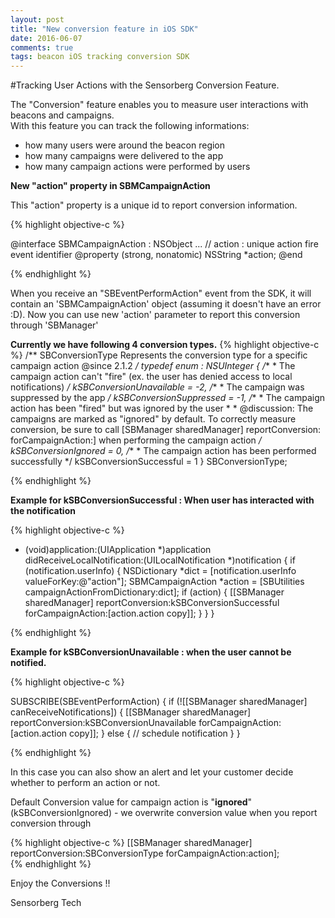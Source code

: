 ```yaml
---
layout: post
title: "New conversion feature in iOS SDK"
date: 2016-06-07
comments: true
tags: beacon iOS tracking conversion SDK
---
```


#Tracking User Actions with the Sensorberg Conversion Feature.

The "Conversion" feature enables you to measure user interactions with beacons and campaigns.  
With this feature you can track the following informations:  
- how many users were around the beacon region  
- how many campaigns were delivered to the app  
- how many campaign actions were performed by users  

<!--more-->

**New "action" property in  SBMCampaignAction**

This "action" property is a unique id to report conversion information.

{% highlight objective-c %}

@interface SBMCampaignAction : NSObject
...
// action : unique action fire event identifier
@property (strong, nonatomic) NSString      *action; 
@end

{% endhighlight %}

When you receive an "SBEventPerformAction" event from the SDK, it will contain an 'SBMCampaignAction' object (assuming it doesn't have an error :D).
Now you can use new 'action' parameter to report this conversion through 'SBManager'

**Currently we have following 4 conversion types.**
{% highlight objective-c %}
/**
 SBConversionType
 Represents the conversion type for a specific campaign action
 @since 2.1.2
 */
typedef enum : NSUInteger {
    /**
     *  The campaign action can't "fire" (ex. the user has denied access to local notifications)
     */
    kSBConversionUnavailable = -2,
    /**
     *  The campaign was suppressed by the app
     */
    kSBConversionSuppressed = -1,
    /**
     *  The campaign action has been "fired" but was ignored by the user
     *
     * @discussion: The campaigns are marked as "ignored" by default. To correctly measure conversion, be sure to call [SBManager sharedManager] reportConversion: forCampaignAction:] when performing the campaign action
     */
    kSBConversionIgnored = 0,
    /**
     *  The campaign action has been performed successfully
     */
    kSBConversionSuccessful = 1
} SBConversionType;  

{% endhighlight %}

**Example for kSBConversionSuccessful :  When user has interacted with the notification**

{% highlight objective-c %}

- (void)application:(UIApplication *)application didReceiveLocalNotification:(UILocalNotification *)notification
{
    if (notification.userInfo) {
        NSDictionary *dict = [notification.userInfo valueForKey:@"action"];
        SBMCampaignAction *action = [SBUtilities campaignActionFromDictionary:dict];
        if (action)
        {
	        [[SBManager sharedManager] reportConversion:kSBConversionSuccessful forCampaignAction:[action.action copy]];
    }
   }
}

{% endhighlight %}

**Example for kSBConversionUnavailable : when the user cannot be notified.**

{% highlight objective-c %}

SUBSCRIBE(SBEventPerformAction)
{
	if (![[SBManager sharedManager] canReceiveNotifications])
    {
        [[SBManager sharedManager] reportConversion:kSBConversionUnavailable forCampaignAction:[action.action copy]];
    }
    else
    {
	    // schedule notification
   }
}

{% endhighlight %}

In this case you can also show an alert and let your customer decide whether to perform an action or not.  

Default Conversion value for campaign action is "**ignored**" (kSBConversionIgnored) - we overwrite conversion value when you report conversion through   

{% highlight objective-c %} 
[[SBManager sharedManager] reportConversion:SBConversionType forCampaignAction:action];  
{% endhighlight %}

Enjoy the Conversions !!

Sensorberg Tech


